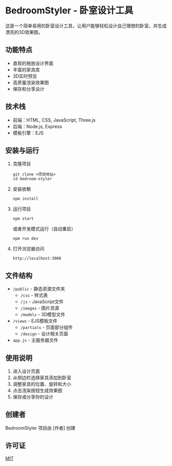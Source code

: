 # BedroomStyler - 卧室设计工具

这是一个简单易用的卧室设计工具，让用户能够轻松设计自己理想的卧室，并生成漂亮的3D效果图。

## 功能特点

- 直观的拖放设计界面
- 丰富的家具库
- 3D实时预览
- 高质量渲染效果图
- 保存和分享设计

## 技术栈

- 前端：HTML, CSS, JavaScript, Three.js
- 后端：Node.js, Express
- 模板引擎：EJS

## 安装与运行

1. 克隆项目
   ```
   git clone <项目地址>
   cd bedroom-styler
   ```

2. 安装依赖
   ```
   npm install
   ```

3. 运行项目
   ```
   npm start
   ```
   
   或者开发模式运行（自动重启）
   ```
   npm run dev
   ```

4. 打开浏览器访问
   ```
   http://localhost:3000
   ```

## 文件结构

- `/public` - 静态资源文件夹
  - `/css` - 样式表
  - `/js` - JavaScript文件
  - `/images` - 图片资源
  - `/models` - 3D模型文件
- `/views` - EJS模板文件
  - `/partials` - 页面部分组件
  - `/design` - 设计相关页面
- `app.js` - 主服务器文件

## 使用说明

1. 进入设计页面
2. 从侧边栏选择家具添加到卧室
3. 调整家具的位置、旋转和大小
4. 点击渲染按钮生成效果图
5. 保存或分享你的设计

## 创建者

BedroomStyler 项目由 [作者] 创建

## 许可证

[MIT](LICENSE) 